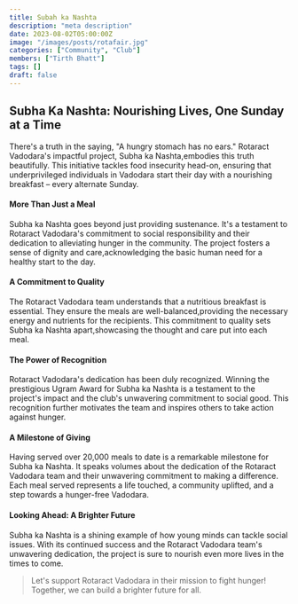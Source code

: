 ```yaml
---
title: Subah ka Nashta
description: "meta description"
date: 2023-08-02T05:00:00Z
image: "/images/posts/rotafair.jpg"
categories: ["Community", "Club"]
members: ["Tirth Bhatt"]
tags: []
draft: false
---
```


## Subha Ka Nashta: Nourishing Lives, One Sunday at a Time

There's a truth in the saying, "A hungry stomach has no ears." Rotaract Vadodara's impactful project, Subha ka Nashta,embodies this truth beautifully. This initiative tackles food insecurity head-on, ensuring that underprivileged individuals in Vadodara start their day with a nourishing breakfast – every alternate Sunday.

#### More Than Just a Meal

Subha ka Nashta goes beyond just providing sustenance. It's a testament to Rotaract Vadodara's commitment to social responsibility and their dedication to alleviating hunger in the community. The project fosters a sense of dignity and care,acknowledging the basic human need for a healthy start to the day.

#### A Commitment to Quality

The Rotaract Vadodara team understands that a nutritious breakfast is essential. They ensure the meals are well-balanced,providing the necessary energy and nutrients for the recipients. This commitment to quality sets Subha ka Nashta apart,showcasing the thought and care put into each meal.

#### The Power of Recognition

Rotaract Vadodara's dedication has been duly recognized. Winning the prestigious Ugram Award for Subha ka Nashta is a testament to the project's impact and the club's unwavering commitment to social good. This recognition further motivates the team and inspires others to take action against hunger.

#### A Milestone of Giving

Having served over 20,000 meals to date is a remarkable milestone for Subha ka Nashta. It speaks volumes about the dedication of the Rotaract Vadodara team and their unwavering commitment to making a difference. Each meal served represents a life touched, a community uplifted, and a step towards a hunger-free Vadodara.

#### Looking Ahead: A Brighter Future

Subha ka Nashta is a shining example of how young minds can tackle social issues. With its continued success and the Rotaract Vadodara team's unwavering dedication, the project is sure to nourish even more lives in the times to come.

> Let's support Rotaract Vadodara in their mission to fight hunger! Together, we can build a brighter future for all.
